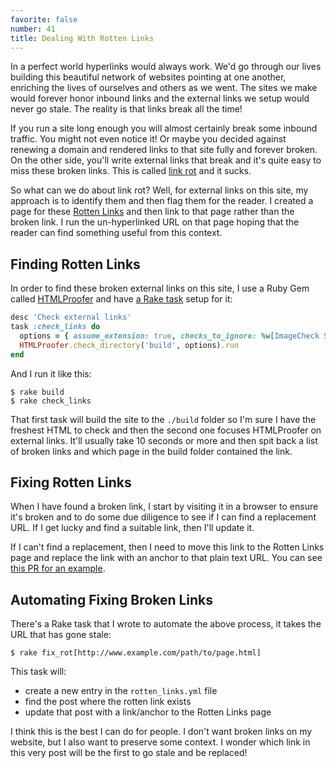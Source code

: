 ```yaml
---
favorite: false
number: 41
title: Dealing With Rotten Links
---
```


In a perfect world hyperlinks would always work. We'd go through our lives
building this beautiful network of websites pointing at one another, enriching
the lives of ourselves and others as we went. The sites we make would forever
honor inbound links and the external links we setup would never go stale. The
reality is that links break all the time!

If you run a site long enough you will almost certainly break some inbound
traffic. You might not even notice it! Or maybe you decided against renewing a
domain and rendered links to that site fully and forever broken. On the other
side, you'll write external links that break and it's quite easy to miss these
broken links. This is called [link rot][link_rot] and it sucks.

So what can we do about link rot? Well, for external links on this site, my
approach is to identify them and then flag them for the reader. I created a page
for these [Rotten Links][rotten] and then link to that page rather than the
broken link. I run the un-hyperlinked URL on that page hoping that the reader
can find something useful from this context.

## Finding Rotten Links

In order to find these broken external links on this site, I use a Ruby Gem
called [HTMLProofer][htmlproofer] and have [a Rake task][rake_task] setup for
it:

```ruby
desc 'Check external links'
task :check_links do
  options = { assume_extension: true, checks_to_ignore: %w[ImageCheck ScriptCheck], external_only: true }
  HTMLProofer.check_directory('build', options).run
end
```

And I run it like this:

```
$ rake build
$ rake check_links
```

That first task will build the site to the `./build` folder so I'm sure I have
the freshest HTML to check and then the second one focuses HTMLProofer on
external links. It'll usually take 10 seconds or more and then spit back a list
of broken links and which page in the build folder contained the link.

## Fixing Rotten Links

When I have found a broken link, I start by visiting it in a browser to ensure
it's broken and to do some due diligence to see if I can find a replacement URL.
If I get lucky and find a suitable link, then I'll update it.

If I can't find a replacement, then I need to move this link to the Rotten Links
page and replace the link with an anchor to that plain text URL. You can see
[this PR for an example][pr].

## Automating Fixing Broken Links

There's a Rake task that I wrote to automate the above process, it takes the URL
that has gone stale:

```
$ rake fix_rot[http://www.example.com/path/to/page.html]
```

This task will:

* create a new entry in the `rotten_links.yml` file
* find the post where the rotten link exists
* update that post with a link/anchor to the Rotten Links page

I think this is the best I can do for people. I don't want broken links on my
website, but I also want to preserve some context. I wonder which link in this
very post will be the first to go stale and be replaced!

[link_rot]: https://en.wikipedia.org/wiki/Link_rot
[rotten]: /rotten.html
[htmlproofer]: https://github.com/gjtorikian/html-proofer
[rake_task]: https://github.com/jonallured/jonallured.com/blob/04157a179a6312d83f9e1c114b500218202795c5/Rakefile#L26-L30
[pr]: https://github.com/jonallured/jonallured.com/pull/20
